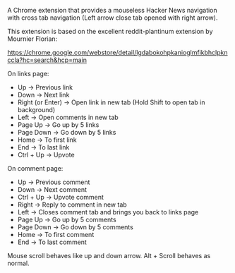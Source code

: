 A Chrome extension that provides a mouseless Hacker News navigation with cross tab navigation (Left arrow close tab opened with right arrow).

This extension is based on the excellent reddit-plantinum extension by Mournier Florian:

https://chrome.google.com/webstore/detail/lgdabokohpkanioglmfikbhclpknccla?hc=search&hcp=main

On links page:

  * Up               -> Previous link
  * Down             -> Next link
  * Right (or Enter) -> Open link in new tab (Hold Shift to open tab in background)
  * Left             -> Open comments in new tab
  * Page Up          -> Go up by 5 links
  * Page Down        -> Go down by 5 links
  * Home             -> To first link
  * End              -> To last link
  * Ctrl + Up        -> Upvote

On comment page:

  * Up               -> Previous comment
  * Down             -> Next comment
  * Ctrl + Up        -> Upvote comment
  * Right            -> Reply to comment in new tab
  * Left             -> Closes comment tab and brings you back to links page
  * Page Up          -> Go up by 5 comments
  * Page Down        -> Go down by 5 comments
  * Home             -> To first comment
  * End              -> To last comment

Mouse scroll behaves like up and down arrow.
Alt + Scroll behaves as normal.
